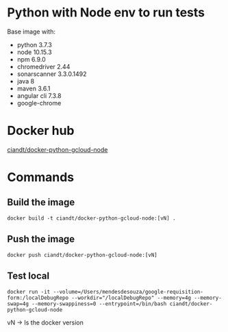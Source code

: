 # Python with Node env to run tests

Base image with:
- python 3.7.3
- node 10.15.3
- npm 6.9.0
- chromedriver 2.44
- sonarscanner 3.3.0.1492
- java 8
- maven 3.6.1
- angular cli 7.3.8
- google-chrome

# Docker hub

[ciandt/docker-python-gcloud-node](https://hub.docker.com/r/ciandt/docker-python-gcloud-node/)

# Commands


## Build the image
```
docker build -t ciandt/docker-python-gcloud-node:[vN] .
```

## Push the image

```
docker push ciandt/docker-python-gcloud-node:[vN]
```

## Test local

```
docker run -it --volume=/Users/mendesdesouza/google-requisition-form:/localDebugRepo --workdir="/localDebugRepo" --memory=4g --memory-swap=4g --memory-swappiness=0 --entrypoint=/bin/bash ciandt/docker-python-gcloud-node
```

vN -> Is the docker version
